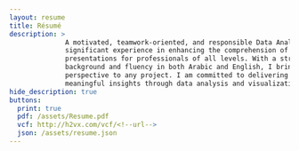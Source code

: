```yaml
---
layout: resume
title: Résumé
description: >
              A motivated, teamwork-oriented, and responsible Data Analyst, I have 
              significant experience in enhancing the comprehension of reports and 
              presentations for professionals of all levels. With a strong educational 
              background and fluency in both Arabic and English, I bring a diverse 
              perspective to any project. I am committed to delivering accurate and 
              meaningful insights through data analysis and visualization, and I amconstantly seeking new ways to improve my skills and stay up-to-date with the latest industry trends. 
hide_description: true
buttons:
  print: true
  pdf: /assets/Resume.pdf
  vcf: http://h2vx.com/vcf/<!--url-->
  json: /assets/resume.json
---
```

